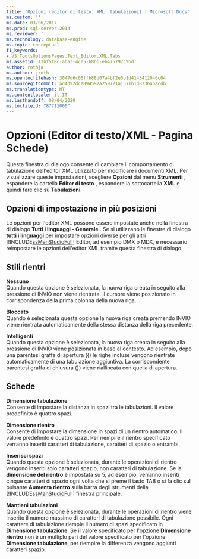 ```yaml
---
title: 'Opzioni (editor di testo: XML: tabulazioni) | Microsoft Docs'
ms.custom: ''
ms.date: 03/06/2017
ms.prod: sql-server-2014
ms.reviewer: ''
ms.technology: database-engine
ms.topic: conceptual
f1_keywords:
- VS.ToolsOptionsPages.Text_Editor.XML.Tabs
ms.assetid: 13bf5f8c-aba3-4c05-b8bb-eb475797c9bd
author: rothja
ms.author: jroth
ms.openlocfilehash: 3047d6c05ffb88d07a4bf2e5b1d4143412046c04
ms.sourcegitcommit: ad4d92dce894592a259721a1571b1d8736abacdb
ms.translationtype: MT
ms.contentlocale: it-IT
ms.lasthandoff: 08/04/2020
ms.locfileid: "87711000"
---
```

# <a name="options-text-editorxmltabs-page"></a>Opzioni (Editor di testo/XML - Pagina Schede)
  Questa finestra di dialogo consente di cambiare il comportamento di tabulazione dell'editor XML utilizzato per modificare i documenti XML. Per visualizzare queste impostazioni, scegliere **Opzioni** dal menu **Strumenti** , espandere la cartella **Editor di testo** , espandere la sottocartella **XML** e quindi fare clic su **Tabulazioni**.  
  
## <a name="setting-options-in-multiple-locations"></a>Opzioni di impostazione in più posizioni  
 Le opzioni per l'editor XML possono essere impostate anche nella finestra di dialogo **Tutti i linguaggi - Generale** . Se si utilizzano le finestre di dialogo **tutti i linguaggi** per impostare opzioni diverse per gli altri [!INCLUDE[ssManStudioFull](../includes/ssmanstudiofull-md.md)] Editor, ad esempio DMX o MDX, è necessario reimpostare le opzioni dell'editor XML tramite questa finestra di dialogo.  
  
## <a name="indenting"></a>Stili rientri  
 **Nessuno**  
 Quando questa opzione è selezionata, la nuova riga creata in seguito alla pressione di INVIO non viene rientrata. Il cursore viene posizionato in corrispondenza della prima colonna della nuova riga.  
  
 **Bloccato**  
 Quando è selezionata questa opzione la nuova riga creata premendo INVIO viene rientrata automaticamente della stessa distanza della riga precedente.  
  
 **Intelligenti**  
 Quando questa opzione è selezionata, la nuova riga creata in seguito alla pressione di INVIO viene posizionata in base al contesto. Ad esempio, dopo una parentesi graffa di apertura ({) le righe incluse vengono rientrate automaticamente di una tabulazione aggiuntiva. La corrispondente parentesi graffa di chiusura (}) viene riallineata con quella di apertura.  
  
## <a name="tabs"></a>Schede  
 **Dimensione tabulazione**  
 Consente di impostare la distanza in spazi tra le tabulazioni. Il valore predefinito è quattro spazi.  
  
 **Dimensione rientro**  
 Consente di impostare la dimensione in spazi di un rientro automatico. Il valore predefinito è quattro spazi. Per riempire il rientro specificato verranno inseriti caratteri di tabulazione, caratteri di spazio o entrambi.  
  
 **Inserisci spazi**  
 Quando questa opzione è selezionata, durante le operazioni di rientro vengono inseriti solo caratteri spazio, non caratteri di tabulazione. Se la **dimensione del rientro** è impostata su 5, ad esempio, verranno inseriti cinque caratteri di spazio ogni volta che si preme il tasto TAB o si fa clic sul pulsante **Aumenta rientro** sulla barra degli strumenti della [!INCLUDE[ssManStudioFull](../includes/ssmanstudiofull-md.md)] finestra principale.  
  
 **Mantieni tabulazioni**  
 Quando questa opzione è selezionata, durante le operazioni di rientro viene inserito il numero massimo di caratteri di tabulazione possibile. Ogni carattere di tabulazione riempie il numero di spazi specificato in **Dimensione tabulazione**. Se il valore specificato per l'opzione **Dimensione rientro** non è un multiplo pari del valore specificato per l'opzione **Dimensione tabulazione**, per riempire la differenza vengono aggiunti caratteri spazio.  
  
  
